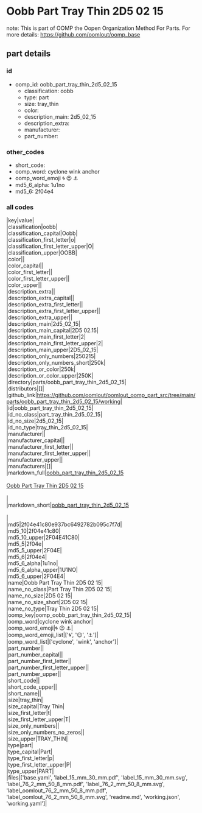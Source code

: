 # Oobb Part Tray Thin 2D5 02 15  

note: This is part of OOMP the Oopen Organization Method For Parts. For more details: https://github.com/oomlout/oomp_base

##  part details





### id
* oomp_id: oobb_part_tray_thin_2d5_02_15
  * classification: oobb
  * type: part
  * size: tray_thin
  * color: 
  * description_main: 2d5_02_15
  * description_extra: 
  * manufacturer: 
  * part_number: 

### other_codes
* short_code: 
* oomp_word: cyclone wink anchor
* oomp_word_emoji :cyclone: :wink: :anchor:
* md5_6_alpha: 1u1no
* md5_6: 2f04e4

### all codes 
|key|value|  
|classification|oobb|  
|classification_capital|Oobb|  
|classification_first_letter|o|  
|classification_first_letter_upper|O|  
|classification_upper|OOBB|  
|color||  
|color_capital||  
|color_first_letter||  
|color_first_letter_upper||  
|color_upper||  
|description_extra||  
|description_extra_capital||  
|description_extra_first_letter||  
|description_extra_first_letter_upper||  
|description_extra_upper||  
|description_main|2d5_02_15|  
|description_main_capital|2D5 02.15|  
|description_main_first_letter|2|  
|description_main_first_letter_upper|2|  
|description_main_upper|2D5_02_15|  
|description_only_numbers|250215|  
|description_only_numbers_short|250k|  
|description_or_color|250k|  
|description_or_color_upper|250K|  
|directory|parts/oobb_part_tray_thin_2d5_02_15|  
|distributors|[]|  
|github_link|https://github.com/oomlout/oomlout_oomp_part_src/tree/main/parts/oobb_part_tray_thin_2d5_02_15/working|  
|id|oobb_part_tray_thin_2d5_02_15|  
|id_no_class|part_tray_thin_2d5_02_15|  
|id_no_size|2d5_02_15|  
|id_no_type|tray_thin_2d5_02_15|  
|manufacturer||  
|manufacturer_capital||  
|manufacturer_first_letter||  
|manufacturer_first_letter_upper||  
|manufacturer_upper||  
|manufacturers|[]|  
|markdown_full|[oobb_part_tray_thin_2d5_02_15](https://github.com/oomlout/oomlout_oomp_part_src/tree/main/parts/oobb_part_tray_thin_2d5_02_15/working)<br>[](https://github.com/oomlout/oomlout_oomp_part_src/tree/main/parts/oobb_part_tray_thin_2d5_02_15/working)<br>[Oobb Part Tray Thin 2D5 02 15](https://github.com/oomlout/oomlout_oomp_part_src/tree/main/parts/oobb_part_tray_thin_2d5_02_15/working)<br><br>|  
|markdown_short|[oobb_part_tray_thin_2d5_02_15](https://github.com/oomlout/oomlout_oomp_part_src/tree/main/parts/oobb_part_tray_thin_2d5_02_15/working)<br><br>|  
|md5|2f04e41c80e937bc6492782b095c7f7d|  
|md5_10|2f04e41c80|  
|md5_10_upper|2F04E41C80|  
|md5_5|2f04e|  
|md5_5_upper|2F04E|  
|md5_6|2f04e4|  
|md5_6_alpha|1u1no|  
|md5_6_alpha_upper|1U1NO|  
|md5_6_upper|2F04E4|  
|name|Oobb Part Tray Thin 2D5 02 15|  
|name_no_class|Part Tray Thin 2D5 02 15|  
|name_no_size|2D5 02 15|  
|name_no_size_short|2D5 02 15|  
|name_no_type|Tray Thin 2D5 02 15|  
|oomp_key|oomp_oobb_part_tray_thin_2d5_02_15|  
|oomp_word|cyclone wink anchor|  
|oomp_word_emoji|:cyclone: :wink: :anchor:|  
|oomp_word_emoji_list|[':cyclone:', ':wink:', ':anchor:']|  
|oomp_word_list|['cyclone', 'wink', 'anchor']|  
|part_number||  
|part_number_capital||  
|part_number_first_letter||  
|part_number_first_letter_upper||  
|part_number_upper||  
|short_code||  
|short_code_upper||  
|short_name||  
|size|tray_thin|  
|size_capital|Tray Thin|  
|size_first_letter|t|  
|size_first_letter_upper|T|  
|size_only_numbers||  
|size_only_numbers_no_zeros||  
|size_upper|TRAY_THIN|  
|type|part|  
|type_capital|Part|  
|type_first_letter|p|  
|type_first_letter_upper|P|  
|type_upper|PART|  
|files|['base.yaml', 'label_15_mm_30_mm.pdf', 'label_15_mm_30_mm.svg', 'label_76_2_mm_50_8_mm.pdf', 'label_76_2_mm_50_8_mm.svg', 'label_oomlout_76_2_mm_50_8_mm.pdf', 'label_oomlout_76_2_mm_50_8_mm.svg', 'readme.md', 'working.json', 'working.yaml']|  
